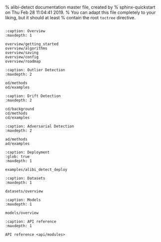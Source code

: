 % alibi-detect documentation master file, created by
% sphinx-quickstart on Thu Feb 28 11:04:41 2019.
% You can adapt this file completely to your liking, but it should at least
% contain the root `toctree` directive.

```{include} landing.md
```

```{toctree}
:caption: Overview
:maxdepth: 1

overview/getting_started
overview/algorithms
overview/saving
overview/config
overview/roadmap
```

```{toctree}
:caption: Outlier Detection
:maxdepth: 2

od/methods
od/examples
```

```{toctree}
:caption: Drift Detection
:maxdepth: 2

cd/background
cd/methods
cd/examples
```

```{toctree}
:caption: Adversarial Detection
:maxdepth: 2

ad/methods
ad/examples
```

```{toctree}
:caption: Deployment
:glob: true
:maxdepth: 1

examples/alibi_detect_deploy
```

```{toctree}
:caption: Datasets
:maxdepth: 1

datasets/overview
```

```{toctree}
:caption: Models
:maxdepth: 1

models/overview
```

```{toctree}
:caption: API reference
:maxdepth: 1

API reference <api/modules>
```

